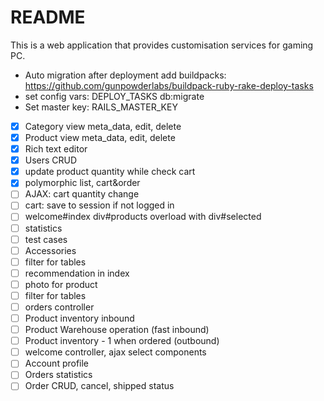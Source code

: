 # README

This is a web application that provides customisation services for gaming PC.

- Auto migration after deployment add buildpacks: https://github.com/gunpowderlabs/buildpack-ruby-rake-deploy-tasks
- set config vars: DEPLOY_TASKS db:migrate
- Set master key: RAILS_MASTER_KEY


- [x] Category view meta_data, edit, delete
- [x] Product view meta_data, edit, delete
- [x] Rich text editor
- [x] Users CRUD
- [x] update product quantity while check cart
- [x] polymorphic list, cart&order
- [ ] AJAX: cart quantity change
- [ ] cart: save to session if not logged in
- [ ] welcome#index div#products overload with div#selected
- [ ] statistics
- [ ] test cases
- [ ] Accessories
- [ ] filter for tables
- [ ] recommendation in index
- [ ] photo for product
- [ ] filter for tables
- [ ] orders controller
- [ ] Product inventory inbound
- [ ] Product Warehouse operation (fast inbound)
- [ ] Product inventory - 1 when ordered (outbound)
- [ ] welcome controller, ajax select components
- [ ] Account profile
- [ ] Orders statistics
- [ ] Order CRUD, cancel, shipped status
